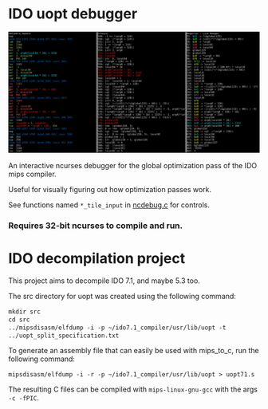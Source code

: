 # IDO uopt debugger

![Screenshot](/screenshots/screenshot1.png)

An interactive ncurses debugger for the global optimization pass of the IDO mips compiler.

Useful for visually figuring out how optimization passes work.

See functions named `*_tile_input` in [ncdebug.c](/src/uopt/ncdebug.c) for controls.

### Requires 32-bit ncurses to compile and run.

# IDO decompilation project

This project aims to decompile IDO 7.1, and maybe 5.3 too.

The src directory for uopt was created using the following command:

```
mkdir src
cd src
../mipsdisasm/elfdump -i -p ~/ido7.1_compiler/usr/lib/uopt -t ../uopt_split_specification.txt
```

To generate an assembly file that can easily be used with mips_to_c, run the following command:

```
mipsdisasm/elfdump -i -r -p ~/ido7.1_compiler/usr/lib/uopt > uopt71.s
```

The resulting C files can be compiled with `mips-linux-gnu-gcc` with the args `-c -fPIC`.
